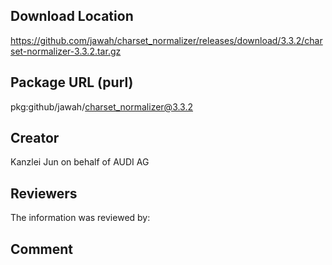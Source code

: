 ﻿## Download Location

https://github.com/jawah/charset_normalizer/releases/download/3.3.2/charset-normalizer-3.3.2.tar.gz

## Package URL (purl)

pkg:github/jawah/charset_normalizer@3.3.2

## Creator

Kanzlei Jun on behalf of AUDI AG

## Reviewers

The information was reviewed by:


## Comment
